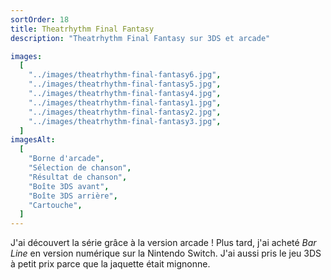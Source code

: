 ```yaml
---
sortOrder: 18
title: Theatrhythm Final Fantasy
description: "Theatrhythm Final Fantasy sur 3DS et arcade"

images:
  [
    "../images/theatrhythm-final-fantasy6.jpg",
    "../images/theatrhythm-final-fantasy5.jpg",
    "../images/theatrhythm-final-fantasy4.jpg",
    "../images/theatrhythm-final-fantasy1.jpg",
    "../images/theatrhythm-final-fantasy2.jpg",
    "../images/theatrhythm-final-fantasy3.jpg",
  ]
imagesAlt:
  [
    "Borne d'arcade",
    "Sélection de chanson",
    "Résultat de chanson",
    "Boîte 3DS avant",
    "Boîte 3DS arrière",
    "Cartouche",
  ]
---
```


J'ai découvert la série grâce à la version arcade ! Plus tard, j'ai acheté _Bar Line_ en version numérique sur la Nintendo Switch. J'ai aussi pris le jeu 3DS à petit prix parce que la jaquette était mignonne.
